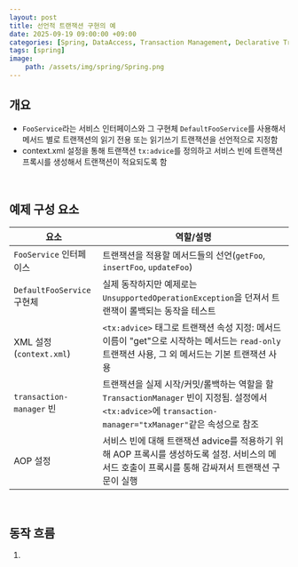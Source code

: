 ```yaml
---
layout: post
title: 선언적 트랜잭션 구현의 예
date: 2025-09-19 09:00:00 +09:00
categories: [Spring, DataAccess, Transaction Management, Declarative Transaction Management]
tags: [spring]
image:
    path: /assets/img/spring/Spring.png
---
```


## 개요

- `FooService`라는 서비스 인터페이스와 그 구현체 `DefaultFooService`를 사용해서 메서드 별로 트랜잭션의 읽기 전용 또는 읽기쓰기 트랜잭션을 선언적으로 지정함
- context.xml 설정을 통해 트랜잭션 `tx:advice`를 정의하고 서비스 빈에 트랜잭션 프록시를 생성해서 트랜잭션이 적요되도록 함

<br>

## 예제 구성 요소

| 요소 | 역할/설명 |
|-|-|
| `FooService` 인터페이스 | 트랜잭션을 적용할 메서드들의 선언(`getFoo`, `insertFoo`, `updateFoo`) |
| `DefaultFooService` 구현체 | 실제 동작하지만 예제로는 `UnsupportedOperationException`을 던져서 트랜잭이 롤백되는 동작을 테스트 |
| XML 설정 (`context.xml`) | `<tx:advice>` 태그로 트랜잭션 속성 지정: 메서드 이름이 "get"으로 시작하는 메서드는 `read-only` 트랜잭션 사용, 그 외 메서드는 기본 트랜잭션 사용 |
| `transaction-manager` 빈 | 트랜잭션을 실제 시작/커밋/롤백하는 역할을 할 `TransactionManager` 빈이 지정됨. 설정에서 `<tx:advice>`에 `transaction-manager="txManager"`같은 속성으로 참조 |
| AOP 설정 | 서비스 빈에 대해 트랜잭션 advice를 적용하기 위해 AOP 프록시를 생성하도록 설정. 서비스의 메서드 호출이 프록시를 통해 감싸져서 트랜잭션 구문이 실행 |

<br>

## 동작 흐름

1. 